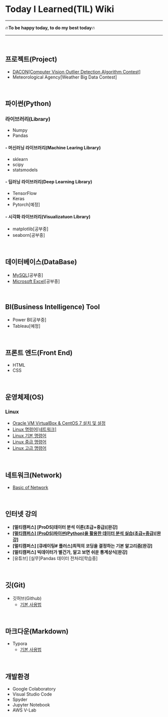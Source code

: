 # Today I Learned(TIL) Wiki 
---

🔥**To be happy today, to do my best today**🔥

---

<br>

## 프로젝트(Project)
- [DACON[Computer Vision Outlier Detection Algorithm Contest]](https://github.com/BaeJjangE/TIL/tree/master/%EB%8D%B0%EC%9D%B4%EC%BD%98_%EC%9D%B4%EC%83%81%EC%B9%98%ED%83%90%EC%A7%80)
- Meteorological Agency[Weather Big Data Contest]

<br>

## 파이썬(Python)

### 라이브러리(Library)
- Numpy
- Pandas

#### - 머신러닝 라이브러리(Machine Learing Library)

  - sklearn
  - scipy
  - statsmodels
    
#### - 딥러닝 라이브러리(Deep Learning Library)
  - TensorFlow
  - Keras
  - Pytorch[예정]

#### - 시각화 라이브러리(Visualizatuon Library)
  - matplotlib[공부중]
  - seaborn[공부중]

<br>

## 데이터베이스(DataBase)

- [MySQL](https://github.com/BaeJjangE/TIL/tree/master/MySQL)[공부중]
- [Microsoft Excel](https://github.com/BaeJjangE/TIL/tree/master/Excel)[공부중]

<br>

## BI(Business Intelligence) Tool

- Power BI[공부중]
- Tableau[예정]

<br>

## 프론트 엔드(Front End)
- HTML
- CSS

<br>

## 운영체제(OS)
### Linux
  - [Oracle VM VirtualBox & CentOS 7 설치 및 설정](https://github.com/BaeJjangE/TIL/blob/master/Linux/%EA%B0%80%EC%83%81%EB%A8%B8%EC%8B%A0(Oracle%20VM%20VirtualBox)%20%26%20CentOS%207%20%EC%84%A4%EC%B9%98%20%EB%B0%8F%20%EC%84%A4%EC%A0%95.md)
  - [Linux 명령어[네트워크]](https://github.com/BaeJjangE/TIL/blob/master/Linux/Linux%20%EB%AA%85%EB%A0%B9%EC%96%B4%5B%EB%84%A4%ED%8A%B8%EC%9B%8C%ED%81%AC%5D.md)
  - [Linux 기본 명령어](https://github.com/BaeJjangE/TIL/blob/master/Linux/Linux%20%EA%B8%B0%EB%B3%B8%20%EB%AA%85%EB%A0%B9%EC%96%B4.md)
  - [Linux 중급 명령어](https://github.com/BaeJjangE/TIL/blob/master/Linux/Linux%20%EC%A4%91%EA%B8%89%20%EB%AA%85%EB%A0%B9%EC%96%B4.md)
  - [Linux 고급 명령어](https://github.com/BaeJjangE/TIL/blob/master/Linux/Linux%20%EA%B3%A0%EA%B8%89%20%EB%AA%85%EB%A0%B9%EC%96%B4.md)

<br>

## 네트워크(Network)
- [Basic of Network](https://github.com/BaeJjangE/TIL/blob/master/Network/Network(%EA%B8%B0%EB%B3%B8).md)

<br>

## 인터넷 강의

- **[멀티캠퍼스] [ProDS]데이터 분석 이론(초급+중급)[완강]**
- **[[멀티캠퍼스] [ProDS]파이썬(Python)을 활용한 데이터 분석 실습(초급+중급)[완강]](https://github.com/BaeJjangE/TIL/tree/master/ProDS_practical_training)**
- **[멀티캠퍼스] [큐레이팅# 플러스]최적의 코딩을 결정하는 기본 알고리즘[완강]**
- **[멀티캠퍼스] 빅데이터가 별건가, 알고 보면 쉬운 통계상식[완강]**
- [유튜브] [실무]Pandas 데이터 전처리[학습중]

<br>

## 깃(Git)

- 깃허브(Github)
  - [기본 사용법](https://github.com/BaeJjangE/TIL/blob/master/Git%26Github/Git_Github%20%EA%B8%B0%EB%B3%B8%20%EC%82%AC%EC%9A%A9%EB%B2%95.md)

<br>

## 마크다운(Markdown)

- Typora
  - [기본 사용법](https://github.com/BaeJjangE/TIL/blob/master/Markdown/%EB%A7%88%ED%81%AC%EB%8B%A4%EC%9A%B4%20%EA%B8%B0%EB%B3%B8%EC%82%AC%EC%9A%A9%EB%B2%95.md)

<br>

## 개발환경

- Google Colaboratory
- Visual Studio Code
- Spyder
- Jupyter Notebook
- AWS V-Lab

